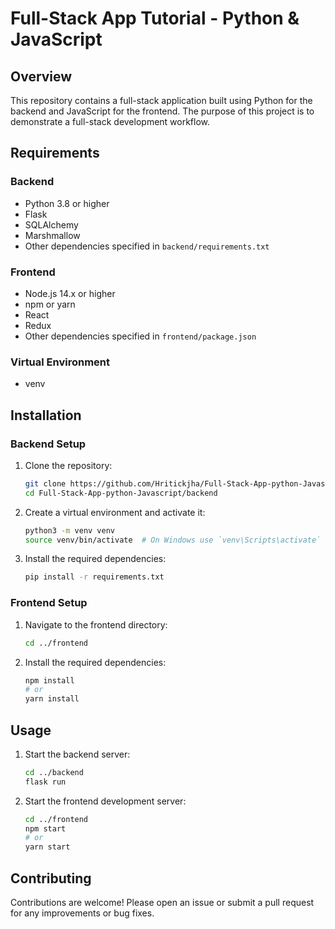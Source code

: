 # Full-Stack App Tutorial - Python & JavaScript

## Overview
This repository contains a full-stack application built using Python for the backend and JavaScript for the frontend. The purpose of this project is to demonstrate a full-stack development workflow.

## Requirements

### Backend
- Python 3.8 or higher
- Flask
- SQLAlchemy
- Marshmallow
- Other dependencies specified in `backend/requirements.txt`

### Frontend
- Node.js 14.x or higher
- npm or yarn
- React
- Redux
- Other dependencies specified in `frontend/package.json`

### Virtual Environment
- venv

## Installation

### Backend Setup
1. Clone the repository:
    ```sh
    git clone https://github.com/Hritickjha/Full-Stack-App-python-Javascript.git
    cd Full-Stack-App-python-Javascript/backend
    ```
2. Create a virtual environment and activate it:
    ```sh
    python3 -m venv venv
    source venv/bin/activate  # On Windows use `venv\Scripts\activate`
    ```
3. Install the required dependencies:
    ```sh
    pip install -r requirements.txt
    ```

### Frontend Setup
1. Navigate to the frontend directory:
    ```sh
    cd ../frontend
    ```
2. Install the required dependencies:
    ```sh
    npm install
    # or
    yarn install
    ```

## Usage
1. Start the backend server:
    ```sh
    cd ../backend
    flask run
    ```
2. Start the frontend development server:
    ```sh
    cd ../frontend
    npm start
    # or
    yarn start
    ```

## Contributing
Contributions are welcome! Please open an issue or submit a pull request for any improvements or bug fixes.

